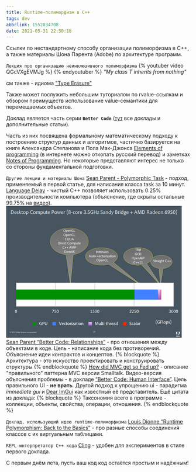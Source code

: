 ```yaml
---
title: Runtime-полиморфизм в C++
tags: dev
abbrlink: 1552834708
date: 2021-05-31 22:50:18
---
```

Ссылки по нестандартному способу организации полиморфизма в C++, а также материалы Шона Пэрента (Adobe) по архитектуре программ.
<!-- more -->

`Лекция про организацию неинклюзивного полиморфизма`
{% youtuber video QGcVXgEVMJg %}
{% endyoutuber %}
*"My class T inherits from nothing"*

см также - идиома ["Type Erasure"](https://en.wikibooks.org/wiki/More_C%2B%2B_Idioms/Type_Erasure)

Также может послужить небольшим туториалом по rvalue-ссылкам и обзором преимуществ использование value-семантики для перемещаемых объектов.

Доклад является часть серии **`Better Code`** ([тут](https://sean-parent.stlab.cc/papers-and-presentations/) все доклады и дополнительные статьи).

Часть из них посвящена формальному математическому подходу к построению структур данных и алгоритмов, частично базируется на книге Александра Степанова и Пола Мак-Джонса [Elements of programming](http://elementsofprogramming.com/) (в интернете можно откопать русский перевод) и заметках [Notes of Programming](http://stepanovpapers.com/notes.pdf). Но некоторые представляют интерес не только со стороны фундаментальной подготовки.

`Другие лекции и материалы Шона`
[Sean Parent - Polymorphic Task](https://youtu.be/2KGkcGtGVM4) - подход, применяемый в первой статье, для написания класса task за 10 минут.
[Language Delay](https://sean-parent.stlab.cc/presentations/2013-03-05-language-delay/language-delay.pdf) - чистый C++ позволяет использовать 0.25% производительности компьютера (объяснение, где скрыты остальные 99.75% на [видео](https://youtu.be/zULU6Hhp42w?t=938)).
![desktop-power](210531-cpp-dynamic-polymorphism/desktop_power.png)
[Sean Parent “Better Code: Relationships”](https://youtu.be/ejF6qqohp3M) - про отношения между объектами в коде. Цель - написание кода без противоречий. Объяснение идеи контрактов и концептов.
{% blockquote %}
Архитектура - это искусство проектировать и конструировать структуры
{% endblockquote %}
[How did MVC get so Fed up?]("https://stlab.cc/tips/about-mvc.html") - описание "правильного" паттерна MVC версии Smalltalk. Видео-версия объяснения проблемы - в докладе [“Better Code: Human Interface”](https://youtu.be/0WlJEz2wb8Y?t=877). Цель правильного UI - **не врать**. Другой подход к упрощению ui - парадигма *immediate gui* и [Dear ImGui](https://github.com/ocornut/imgui) как известный её представитель. Ещё цитата из доклада:
{% blockquote %}
Таксономия всего в программе - коллекции, объекты, свойства, операции, отношения.
{% endblockquote %}

`Доклад, использующий идею runtime-полиморфизма`
[Louis Dionne “Runtime Polymorphism: Back to the Basics”](https://youtu.be/gVGtNFg4ay0) - про разные способы соединения классов с их виртуальным таблицами.

`REPL-интерпретатор C++ кода`
[Cling](https://github.com/root-project/cling) - удобен для экспериментов в стиле первого доклада.

С первым днём лета, пусть ваш код код остаётся простым и надёжным!